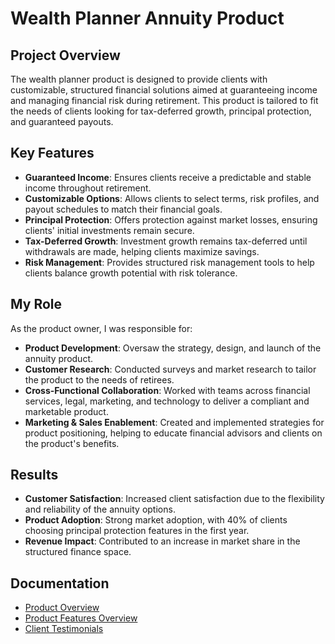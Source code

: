 # Wealth Planner Annuity Product

## Project Overview
The wealth planner product is designed to provide clients with customizable, structured financial solutions aimed at guaranteeing income and managing financial risk during retirement. This product is tailored to fit the needs of clients looking for tax-deferred growth, principal protection, and guaranteed payouts.

## Key Features
- **Guaranteed Income**: Ensures clients receive a predictable and stable income throughout retirement.
- **Customizable Options**: Allows clients to select terms, risk profiles, and payout schedules to match their financial goals.
- **Principal Protection**: Offers protection against market losses, ensuring clients' initial investments remain secure.
- **Tax-Deferred Growth**: Investment growth remains tax-deferred until withdrawals are made, helping clients maximize savings.
- **Risk Management**: Provides structured risk management tools to help clients balance growth potential with risk tolerance.

## My Role
As the product owner, I was responsible for:
- **Product Development**: Oversaw the strategy, design, and launch of the annuity product.
- **Customer Research**: Conducted surveys and market research to tailor the product to the needs of retirees.
- **Cross-Functional Collaboration**: Worked with teams across financial services, legal, marketing, and technology to deliver a compliant and marketable product.
- **Marketing & Sales Enablement**: Created and implemented strategies for product positioning, helping to educate financial advisors and clients on the product's benefits.
  
## Results
- **Customer Satisfaction**: Increased client satisfaction due to the flexibility and reliability of the annuity options.
- **Product Adoption**: Strong market adoption, with 40% of clients choosing principal protection features in the first year.
- **Revenue Impact**: Contributed to an increase in market share in the structured finance space.

## Documentation
- [Product Overview](ink-to-overview)
- [Product Features Overview](link-to-features)
- [Client Testimonials](link-to-testimonials)

